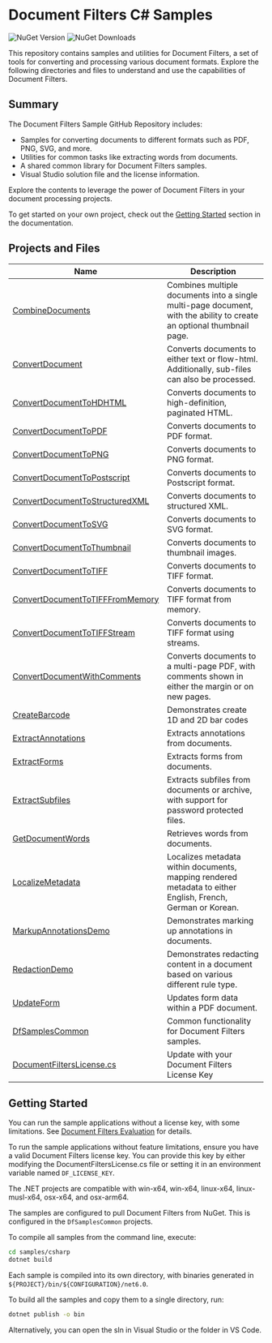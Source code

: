 # Document Filters C# Samples

![NuGet Version](https://img.shields.io/nuget/vpre/Hyland.DocumentFilters)
![NuGet Downloads](https://img.shields.io/nuget/dt/Hyland.DocumentFilters)

This repository contains samples and utilities for Document Filters, a set of
tools for converting and processing various document formats. Explore the
following directories and files to understand and use the capabilities of
Document Filters.

## Summary

The Document Filters Sample GitHub Repository includes:

- Samples for converting documents to different formats such as PDF, PNG, SVG,
  and more.
- Utilities for common tasks like extracting words from documents.
- A shared common library for Document Filters samples.
- Visual Studio solution file and the license information.

Explore the contents to leverage the power of Document Filters in your document
processing projects.

To get started on your own project, check out the [Getting
Started](https://docs.hyland.com/DocumentFilters/en_US/Print/getting_started_with_document_filters/create_a_net_api_c_and_vbnet_application.html)
section in the documentation.

## Projects and Files

| Name                                                                 | Description                                                                                                           |
| -------------------------------------------------------------------- | --------------------------------------------------------------------------------------------------------------------- |
| [CombineDocuments](./CombineDocuments)                               | Combines multiple documents into a single multi-page document, with the ability to create an optional thumbnail page. |
| [ConvertDocument](./ConvertDocument)                                 | Converts documents to either text or flow-html. Additionally, sub-files can also be processed.                        |
| [ConvertDocumentToHDHTML](./ConvertDocumentToHDHTML)                 | Converts documents to high-definition, paginated HTML.                                                                |
| [ConvertDocumentToPDF](./ConvertDocumentToPDF)                       | Converts documents to PDF format.                                                                                     |
| [ConvertDocumentToPNG](./ConvertDocumentToPNG)                       | Converts documents to PNG format.                                                                                     |
| [ConvertDocumentToPostscript](./ConvertDocumentToPostscript)         | Converts documents to Postscript format.                                                                              |
| [ConvertDocumentToStructuredXML](./ConvertDocumentToStructuredXML)   | Converts documents to structured XML.                                                                                 |
| [ConvertDocumentToSVG](./ConvertDocumentToSVG)                       | Converts documents to SVG format.                                                                                     |
| [ConvertDocumentToThumbnail](./ConvertDocumentToThumbnail)           | Converts documents to thumbnail images.                                                                               |
| [ConvertDocumentToTIFF](./ConvertDocumentToTIFF)                     | Converts documents to TIFF format.                                                                                    |
| [ConvertDocumentToTIFFFromMemory](./ConvertDocumentToTIFFFromMemory) | Converts documents to TIFF format from memory.                                                                        |
| [ConvertDocumentToTIFFStream](./ConvertDocumentToTIFFStream)         | Converts documents to TIFF format using streams.                                                                      |
| [ConvertDocumentWithComments](./ConvertDocumentWithComments)         | Converts documents to a multi-page PDF, with comments shown in either the margin or on new pages.                     |
| [CreateBarcode](./CreateBarcode)                                     | Demonstrates create 1D and 2D bar codes                                                                               |
| [ExtractAnnotations](./ExtractAnnotations)                           | Extracts annotations from documents.                                                                                  |
| [ExtractForms](./ExtractForms)                                       | Extracts forms from documents.                                                                                        |
| [ExtractSubfiles](./ExtractSubfiles)                                 | Extracts subfiles from documents or archive, with support for password protected files.                               |
| [GetDocumentWords](./GetDocumentWords)                               | Retrieves words from documents.                                                                                       |
| [LocalizeMetadata](./LocalizeMetadata)                               | Localizes metadata within documents, mapping rendered metadata to either English, French, German or Korean.           |
| [MarkupAnnotationsDemo](./MarkupAnnotationsDemo)                     | Demonstrates marking up annotations in documents.                                                                     |
| [RedactionDemo](./RedactionDemo)                                     | Demonstrates redacting content in a document based on various different rule type.                                    |
| [UpdateForm](./UpdateForm)                                           | Updates form data within a PDF document.                                                                              |
| [DfSamplesCommon](./DfSamplesCommon)                                 | Common functionality for Document Filters samples.                                                                    |
| [DocumentFiltersLicense.cs](./DocumentFiltersLicense.cs)             | Update with your Document Filters License Key                                                                         |

## Getting Started

You can run the sample applications without a license key, with some
limitations.  See [Document Filters Evaluation](../../EVAL.md) for details.

To run the sample applications without feature limitations, ensure you have a
valid Document Filters license key. You can provide this key by either modifying
the DocumentFiltersLicense.cs file or setting it in an environment variable
named `DF_LICENSE_KEY`.

The .NET projects are compatible with win-x64, win-x64, linux-x64,
linux-musl-x64, osx-x64, and osx-arm64.

The samples are configured to pull Document Filters from NuGet. This is
configured in the `DfSamplesCommon` projects.

To compile all samples from the command line, execute:

```bash
cd samples/csharp
dotnet build 
```

Each sample is compiled into its own directory, with binaries generated in
`${PROJECT}/bin/${CONFIGURATION}/net6.0`.

To build all the samples and copy them to a single directory, run:

```bash
dotnet publish -o bin
```

Alternatively, you can open the sln in Visual Studio or the folder in VS Code.
